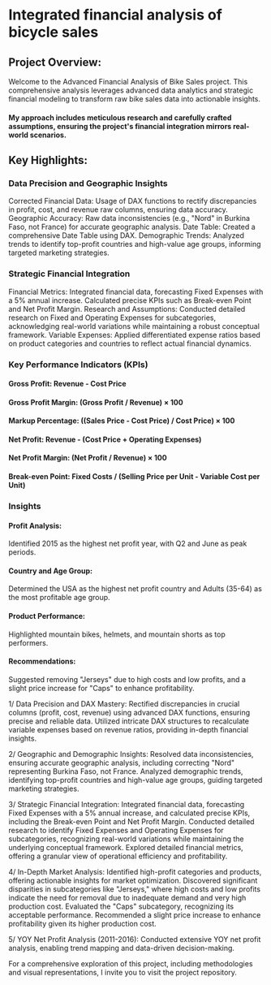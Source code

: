 # Integrated financial analysis of bicycle sales

## Project Overview:
Welcome to the Advanced Financial Analysis of Bike Sales project. This comprehensive analysis leverages advanced data analytics and strategic financial modeling to transform raw bike sales data into actionable insights. 
#### My approach includes meticulous research and carefully crafted assumptions, ensuring the project's financial integration mirrors real-world scenarios.


## Key Highlights:

### Data Precision and Geographic Insights
Corrected Financial Data: Usage of DAX functions to rectify discrepancies in profit, cost, and revenue raw columns, ensuring data accuracy.
Geographic Accuracy: Raw data inconsistencies (e.g., "Nord" in Burkina Faso, not France) for accurate geographic analysis.
Date Table: Created a comprehensive Date Table using DAX.
Demographic Trends: Analyzed trends to identify top-profit countries and high-value age groups, informing targeted marketing strategies.

### Strategic Financial Integration
Financial Metrics: Integrated financial data, forecasting Fixed Expenses with a 5% annual increase. Calculated precise KPIs such as Break-even Point and Net Profit Margin.
Research and Assumptions: Conducted detailed research on Fixed and Operating Expenses for subcategories, acknowledging real-world variations while maintaining a robust conceptual framework.
Variable Expenses: Applied differentiated expense ratios based on product categories and countries to reflect actual financial dynamics.

### Key Performance Indicators (KPIs)
#### Gross Profit: Revenue - Cost Price
#### Gross Profit Margin: (Gross Profit / Revenue) × 100
#### Markup Percentage: ((Sales Price - Cost Price) / Cost Price) × 100
#### Net Profit: Revenue - (Cost Price + Operating Expenses)
#### Net Profit Margin: (Net Profit / Revenue) × 100
#### Break-even Point: Fixed Costs / (Selling Price per Unit - Variable Cost per Unit)

### Insights
#### Profit Analysis: 
Identified 2015 as the highest net profit year, with Q2 and June as peak periods.
#### Country and Age Group: 
Determined the USA as the highest net profit country and Adults (35-64) as the most profitable age group.
#### Product Performance: 
Highlighted mountain bikes, helmets, and mountain shorts as top performers.
#### Recommendations: 
Suggested removing "Jerseys" due to high costs and low profits, and a slight price increase for "Caps" to enhance profitability.















1/ Data Precision and DAX Mastery:
Rectified discrepancies in crucial columns (profit, cost, revenue) using advanced DAX functions, ensuring precise and reliable data.
Utilized intricate DAX structures to recalculate variable expenses based on revenue ratios, providing in-depth financial insights.

2/ Geographic and Demographic Insights:
Resolved data inconsistencies, ensuring accurate geographic analysis, including correcting "Nord" representing Burkina Faso, not France.
Analyzed demographic trends, identifying top-profit countries and high-value age groups, guiding targeted marketing strategies.

3/ Strategic Financial Integration:
Integrated financial data, forecasting Fixed Expenses with a 5% annual increase, and calculated precise KPIs, including the Break-even Point and Net Profit Margin.
Conducted detailed research to identify Fixed Expenses and Operating Expenses for subcategories, recognizing real-world variations while maintaining the underlying conceptual framework.
Explored detailed financial metrics, offering a granular view of operational efficiency and profitability.

4/ In-Depth Market Analysis:
Identified high-profit categories and products, offering actionable insights for market optimization.
Discovered significant disparities in subcategories like "Jerseys," where high costs and low profits indicate the need for removal due to inadequate demand and very high production cost.
Evaluated the "Caps" subcategory, recognizing its acceptable performance. Recommended a slight price increase to enhance profitability given its higher production cost.

5/ YOY Net Profit Analysis (2011-2016):
Conducted extensive YOY net profit analysis, enabling trend mapping and data-driven decision-making.

For a comprehensive exploration of this project, including methodologies and visual representations, I invite you to visit the project repository.
